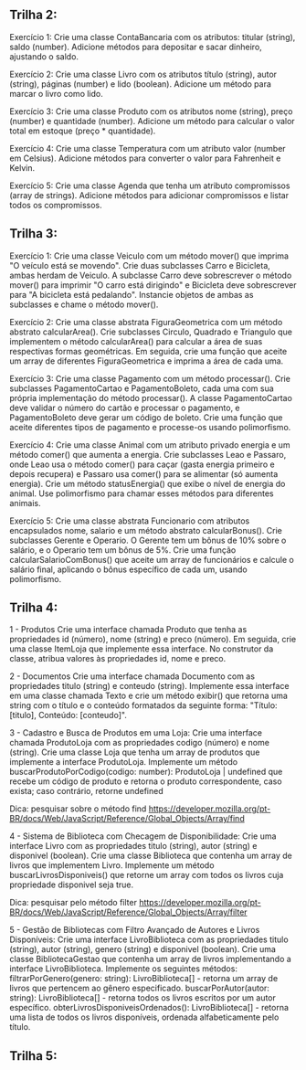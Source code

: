 ## Trilha 2:

Exercício 1: 
Crie uma classe ContaBancaria com os atributos: titular (string), saldo (number). Adicione métodos para depositar e sacar dinheiro, ajustando o saldo.

Exercício 2: 
Crie uma classe Livro com os atributos título (string), autor (string), páginas (number) e lido (boolean). Adicione um método para marcar o livro como lido.

Exercício 3: 
Crie uma classe Produto com os atributos nome (string), preço (number) e quantidade (number). Adicione um método para calcular o valor total em estoque (preço * quantidade).

Exercício 4: 
Crie uma classe Temperatura com um atributo valor (number em Celsius). Adicione métodos para converter o valor para Fahrenheit e Kelvin.

Exercício 5: 
Crie uma classe Agenda que tenha um atributo compromissos (array de strings). Adicione métodos para adicionar compromissos e listar todos os compromissos.

## Trilha 3:

Exercício 1: 
Crie uma classe Veiculo com um método mover() que imprima "O veículo está se movendo". Crie duas subclasses Carro e Bicicleta, ambas herdam de Veiculo. A subclasse Carro deve sobrescrever o método mover() para imprimir "O carro está dirigindo" e Bicicleta deve sobrescrever para "A bicicleta está pedalando". Instancie objetos de ambas as subclasses e chame o método mover().

Exercício 2:
Crie uma classe abstrata FiguraGeometrica com um método abstrato calcularArea(). Crie subclasses Circulo, Quadrado e Triangulo que implementem o método calcularArea() para calcular a área de suas respectivas formas geométricas. Em seguida, crie uma função que aceite um array de diferentes FiguraGeometrica e imprima a área de cada uma.

Exercício 3:
Crie uma classe Pagamento com um método processar(). Crie subclasses PagamentoCartao e PagamentoBoleto, cada uma com sua própria implementação do método processar(). A classe PagamentoCartao deve validar o número do cartão e processar o pagamento, e PagamentoBoleto deve gerar um código de boleto. Crie uma função que aceite diferentes tipos de pagamento e processe-os usando polimorfismo.

Exercício 4:
Crie uma classe Animal com um atributo privado energia e um método comer() que aumenta a energia. Crie subclasses Leao e Passaro, onde Leao usa o método comer() para caçar (gasta energia primeiro e depois recupera) e Passaro usa comer() para se alimentar (só aumenta energia). Crie um método statusEnergia() que exibe o nível de energia do animal. Use polimorfismo para chamar esses métodos para diferentes animais.

Exercício 5:
Crie uma classe abstrata Funcionario com atributos encapsulados nome, salario e um método abstrato calcularBonus(). Crie subclasses Gerente e Operario. O Gerente tem um bônus de 10% sobre o salário, e o Operario tem um bônus de 5%. Crie uma função calcularSalarioComBonus() que aceite um array de funcionários e calcule o salário final, aplicando o bônus específico de cada um, usando polimorfismo.


## Trilha 4:

1 - Produtos
Crie uma interface chamada Produto que tenha as propriedades id (número), nome (string) e preco (número).
Em seguida, crie uma classe ItemLoja que implemente essa interface.
No construtor da classe, atribua valores às propriedades id, nome e preco.

2 - Documentos
Crie uma interface chamada Documento com as propriedades titulo (string) e conteudo (string).
Implemente essa interface em uma classe chamada Texto e crie um método exibir() que retorna uma string com o título e o conteúdo formatados da seguinte forma: "Título: [titulo], Conteúdo: [conteudo]".

3 - Cadastro e Busca de Produtos em uma Loja:
Crie uma interface chamada ProdutoLoja com as propriedades codigo (número) e nome (string).
Crie uma classe Loja que tenha um array de produtos que implemente a interface ProdutoLoja.
Implemente um método buscarProdutoPorCodigo(codigo: number): ProdutoLoja | undefined que recebe um código de produto e retorna o produto correspondente, caso exista; caso contrário, retorne undefined

Dica: pesquisar sobre o método find https://developer.mozilla.org/pt-BR/docs/Web/JavaScript/Reference/Global_Objects/Array/find

4 - Sistema de Biblioteca com Checagem de Disponibilidade:
Crie uma interface Livro com as propriedades titulo (string), autor (string) e disponivel (boolean).
Crie uma classe Biblioteca que contenha um array de livros que implementem Livro.
Implemente um método buscarLivrosDisponiveis() que retorne um array com todos os livros cuja propriedade disponivel seja true. 

Dica: pesquisar pelo método filter https://developer.mozilla.org/pt-BR/docs/Web/JavaScript/Reference/Global_Objects/Array/filter

5 - Gestão de Bibliotecas com Filtro Avançado de Autores e Livros Disponíveis:
Crie uma interface LivroBiblioteca com as propriedades titulo (string), autor (string), genero (string) e disponivel (boolean).
Crie uma classe BibliotecaGestao que contenha um array de livros implementando a interface LivroBiblioteca.
Implemente os seguintes métodos:
filtrarPorGenero(genero: string): LivroBiblioteca[] - retorna um array de livros que pertencem ao gênero especificado.
buscarPorAutor(autor: string): LivroBiblioteca[] - retorna todos os livros escritos por um autor específico.
obterLivrosDisponiveisOrdenados(): LivroBiblioteca[] - retorna uma lista de todos os livros disponíveis, ordenada alfabeticamente pelo título.

## Trilha 5: